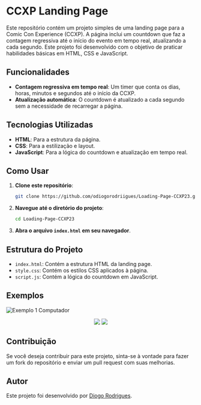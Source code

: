 # CCXP Landing Page

Este repositório contém um projeto simples de uma landing page para a Comic Con Experience (CCXP). A página inclui um countdown que faz a contagem regressiva até o início do evento em tempo real, atualizando a cada segundo. Este projeto foi desenvolvido com o objetivo de praticar habilidades básicas em HTML, CSS e JavaScript.

## Funcionalidades

- **Contagem regressiva em tempo real**: Um timer que conta os dias, horas, minutos e segundos até o início da CCXP.
- **Atualização automática**: O countdown é atualizado a cada segundo sem a necessidade de recarregar a página.

## Tecnologias Utilizadas

- **HTML**: Para a estrutura da página.
- **CSS**: Para a estilização e layout.
- **JavaScript**: Para a lógica do countdown e atualização em tempo real.

## Como Usar

1. **Clone este repositório**:
    ```bash
    git clone https://github.com/odiogorodriigues/Loading-Page-CCXP23.git
    ```

2. **Navegue até o diretório do projeto**:
    ```bash
    cd Loading-Page-CCXP23
    ```

3. **Abra o arquivo `index.html` em seu navegador**.

## Estrutura do Projeto

- `index.html`: Contém a estrutura HTML da landing page.
- `style.css`: Contém os estilos CSS aplicados à página.
- `script.js`: Contém a lógica do countdown em JavaScript.

## Exemplos

![Exemplo 1 Computador](https://github.com/odiogorodriigues/Loading-Page-CCXP23/assets/125144716/2636a205-0823-469b-a6b7-a250a09f2ccf)
<div align="center"> 
<img src="https://github.com/odiogorodriigues/Loading-Page-CCXP23/assets/125144716/f7f7f2f6-958c-47c9-a60e-5b4bbc0b9f46" />
<img src="https://github.com/odiogorodriigues/Loading-Page-CCXP23/assets/125144716/1fb27f35-42b3-4d62-8cb4-7eabad3857c7" />
</div>

## Contribuição

Se você deseja contribuir para este projeto, sinta-se à vontade para fazer um fork do repositório e enviar um pull request com suas melhorias.

## Autor

Este projeto foi desenvolvido por [Diogo Rodrigues](github.com/odiogorodriigues).